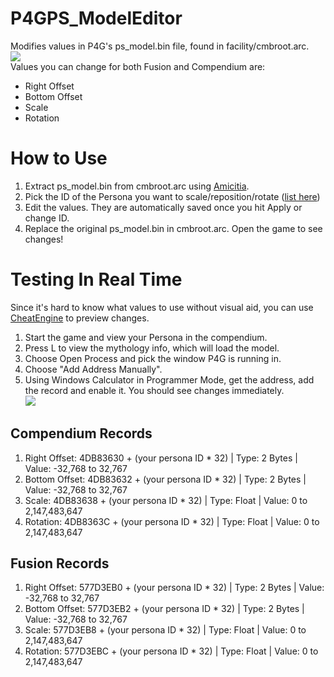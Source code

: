 # P4GPS_ModelEditor
Modifies values in P4G's ps_model.bin file, found in facility/cmbroot.arc.  
![](https://i.imgur.com/MCyiser.png)  
Values you can change for both Fusion and Compendium are:
- Right Offset
- Bottom Offset
- Scale
- Rotation

# How to Use
1. Extract ps_model.bin from cmbroot.arc using [Amicitia](https://github.com/TGEnigma/Amicitia/releases).  
2. Pick the ID of the Persona you want to scale/reposition/rotate ([list here](https://amicitia.miraheze.org/wiki/Persona_4_Golden/Personas))
3. Edit the values. They are automatically saved once you hit Apply or change ID.
4. Replace the original ps_model.bin in cmbroot.arc. Open the game to see changes!

# Testing In Real Time
Since it's hard to know what values to use without visual aid, you can use [CheatEngine](https://www.cheatengine.org/) to preview changes.
1. Start the game and view your Persona in the compendium.
2. Press L to view the mythology info, which will load the model.
3. Choose Open Process and pick the window P4G is running in.
4. Choose "Add Address Manually".
5. Using Windows Calculator in Programmer Mode, get the address, add the record and enable it. You should see changes immediately.  
![](https://i.imgur.com/PvrJQNv.png)  
## Compendium Records
1. Right Offset: 4DB83630 + (your persona ID * 32) | Type: 2 Bytes | Value: -32,768 to 32,767
2. Bottom Offset: 4DB83632 + (your persona ID * 32) | Type: 2 Bytes | Value: -32,768 to 32,767
3. Scale: 4DB83638 + (your persona ID * 32) | Type: Float | Value: 0 to 2,147,483,647
4. Rotation: 4DB8363C + (your persona ID * 32) | Type: Float | Value: 0 to 2,147,483,647
## Fusion Records
1. Right Offset: 577D3EB0 + (your persona ID * 32) | Type: 2 Bytes | Value: -32,768 to 32,767
2. Bottom Offset: 577D3EB2 + (your persona ID * 32) | Type: 2 Bytes | Value: -32,768 to 32,767
3. Scale: 577D3EB8 + (your persona ID * 32) | Type: Float | Value: 0 to 2,147,483,647
4. Rotation: 577D3EBC + (your persona ID * 32) | Type: Float | Value: 0 to 2,147,483,647
